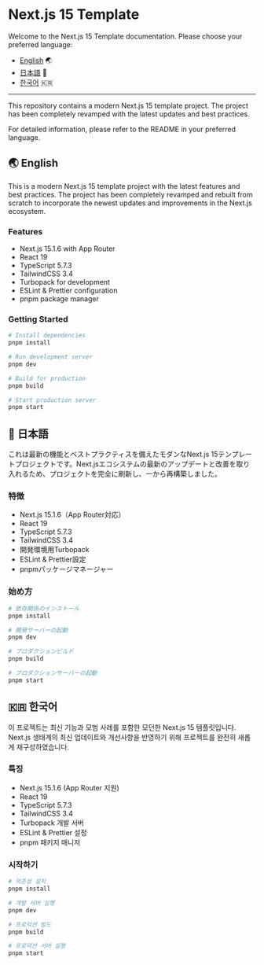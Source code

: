 # Next.js 15 Template

Welcome to the Next.js 15 Template documentation. Please choose your preferred language:

- [English](README.en.md) 🌏
- [日本語](README.ja.md) 🗾
- [한국어](README.ko.md) 🇰🇷

---

This repository contains a modern Next.js 15 template project. The project has been completely revamped with the latest updates and best practices.

For detailed information, please refer to the README in your preferred language.

## 🌏 English

This is a modern Next.js 15 template project with the latest features and best practices. The project has been completely revamped and rebuilt from scratch to incorporate the newest updates and improvements in the Next.js ecosystem.

### Features

- Next.js 15.1.6 with App Router
- React 19
- TypeScript 5.7.3
- TailwindCSS 3.4
- Turbopack for development
- ESLint & Prettier configuration
- pnpm package manager

### Getting Started

```bash
# Install dependencies
pnpm install

# Run development server
pnpm dev

# Build for production
pnpm build

# Start production server
pnpm start
```

## 🗾 日本語

これは最新の機能とベストプラクティスを備えたモダンなNext.js 15テンプレートプロジェクトです。Next.jsエコシステムの最新のアップデートと改善を取り入れるため、プロジェクトを完全に刷新し、一から再構築しました。

### 特徴

- Next.js 15.1.6（App Router対応）
- React 19
- TypeScript 5.7.3
- TailwindCSS 3.4
- 開発環境用Turbopack
- ESLint & Prettier設定
- pnpmパッケージマネージャー

### 始め方

```bash
# 依存関係のインストール
pnpm install

# 開発サーバーの起動
pnpm dev

# プロダクションビルド
pnpm build

# プロダクションサーバーの起動
pnpm start
```

## 🇰🇷 한국어

이 프로젝트는 최신 기능과 모범 사례를 포함한 모던한 Next.js 15 템플릿입니다. Next.js 생태계의 최신 업데이트와 개선사항을 반영하기 위해 프로젝트를 완전히 새롭게 재구성하였습니다.

### 특징

- Next.js 15.1.6 (App Router 지원)
- React 19
- TypeScript 5.7.3
- TailwindCSS 3.4
- Turbopack 개발 서버
- ESLint & Prettier 설정
- pnpm 패키지 매니저

### 시작하기

```bash
# 의존성 설치
pnpm install

# 개발 서버 실행
pnpm dev

# 프로덕션 빌드
pnpm build

# 프로덕션 서버 실행
pnpm start
```
